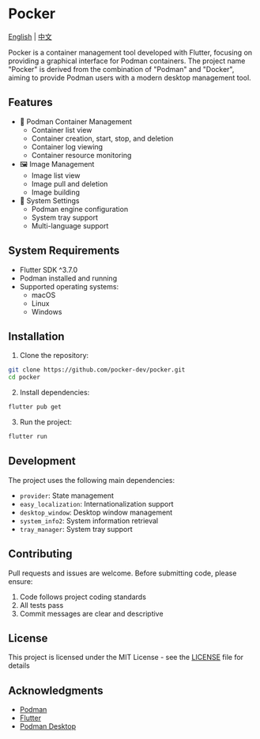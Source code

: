 # Pocker

[English](README.md) | [中文](README_zh.md)

Pocker is a container management tool developed with Flutter, focusing on providing a graphical interface for Podman containers. The project name "Pocker" is derived from the combination of "Podman" and "Docker", aiming to provide Podman users with a modern desktop management tool.

## Features

- 🐳 Podman Container Management
  - Container list view
  - Container creation, start, stop, and deletion
  - Container log viewing
  - Container resource monitoring
- 🖼️ Image Management
  - Image list view
  - Image pull and deletion
  - Image building
- 🔧 System Settings
  - Podman engine configuration
  - System tray support
  - Multi-language support

## System Requirements

- Flutter SDK ^3.7.0
- Podman installed and running
- Supported operating systems:
  - macOS
  - Linux
  - Windows

## Installation

1. Clone the repository:
```bash
git clone https://github.com/pocker-dev/pocker.git
cd pocker
```

2. Install dependencies:
```bash
flutter pub get
```

3. Run the project:
```bash
flutter run
```

## Development

The project uses the following main dependencies:

- `provider`: State management
- `easy_localization`: Internationalization support
- `desktop_window`: Desktop window management
- `system_info2`: System information retrieval
- `tray_manager`: System tray support

## Contributing

Pull requests and issues are welcome. Before submitting code, please ensure:

1. Code follows project coding standards
2. All tests pass
3. Commit messages are clear and descriptive

## License

This project is licensed under the MIT License - see the [LICENSE](LICENSE) file for details

## Acknowledgments

- [Podman](https://podman.io/)
- [Flutter](https://flutter.dev/)
- [Podman Desktop](https://podman-desktop.io/)